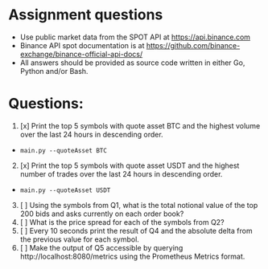 # Assignment questions
- Use public market data from the SPOT API at https://api.binance.com
- Binance API spot documentation is at https://github.com/binance-exchange/binance-official-api-docs/
- All answers should be provided as source code written in either Go, Python and/or Bash.

# Questions:
1. [x] Print the top 5 symbols with quote asset BTC and the highest volume over the last 24 hours in descending order.
  - `main.py --quoteAsset BTC`
2. [x] Print the top 5 symbols with quote asset USDT and the highest number of trades over the last 24 hours in descending order.
  - `main.py --quoteAsset USDT`
3. [ ] Using the symbols from Q1, what is the total notional value of the top 200 bids and asks currently on each order book?
4. [ ] What is the price spread for each of the symbols from Q2?
5. [ ] Every 10 seconds print the result of Q4 and the absolute delta from the previous value for each symbol.
6. [ ] Make the output of Q5 accessible by querying http://localhost:8080/metrics using the Prometheus Metrics format.
